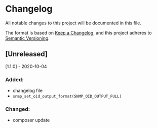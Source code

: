# Changelog
All notable changes to this project will be documented in this file.

The format is based on [Keep a Changelog](https://keepachangelog.com/en/1.0.0/),
and this project adheres to [Semantic Versioning](https://semver.org/spec/v2.0.0.html).

## [Unreleased]

[1.1.0] - 2020-10-04
### Added:
- changelog file
- `snmp_set_oid_output_format(SNMP_OID_OUTPUT_FULL)`
### Changed:
- composer update

